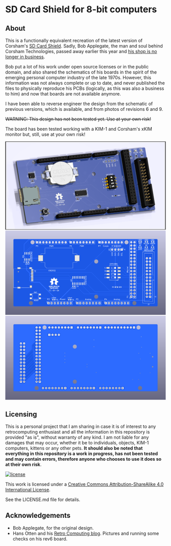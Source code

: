 # SD Card Shield for 8-bit computers

## About

This is a functionally equivalent recreation of the latest version of Corsham's [SD Card Shield](https://www.corshamtech.com/new-version-of-sd-card-shield/). Sadly, Bob Applegate, the man and soul behind Corsham Technologies, passed away earlier this year and [his shop is no longer in business](https://www.corshamtech.com/bad-news-and-the-future/).

Bob put a lot of his work under open source licenses or in the public domain, and also shared the schematics of his boards in the spirit of the emerging personal computer industry of the late 1970s. However, this information was not always complete or up to date, and never published the files to physically reproduce his PCBs (logically, as this was also a business to him) and now that boards are not available anymore.  

I have been able to reverse engineer the design from the schematic of previous versions, which is available, and from photos of revisions 6 and 9.

~~WARNING: This design has not been tested yet. Use at your own risk!~~

The board has been tested working with a KIM-1 and Corsham's xKIM monitor but, still, use at your own risk!

![components](https://github.com/eduardocasino/sd-card-shield/blob/main/images/sd-card-shield.png?raw=true)
![front](https://github.com/eduardocasino/sd-card-shield/blob/main/images/sd-card-shield-front.png?raw=true)
![back](https://github.com/eduardocasino/sd-card-shield/blob/main/images/sd-card-shield-back.png?raw=true)


## Licensing

This is a personal project that I am sharing in case it is of interest to any retrocomputing enthusiast and all the information in this repository is provided "as is", without warranty of any kind. I am not liable for any damages that may occur, whether it be to individuals, objects, KIM-1 computers, kittens or any other pets. **It should also be noted that everything in this repository is a work in progress, has not been tested and may contain errors, therefore anyone who chooses to use it does so at their own risk**.

[![license](https://i.creativecommons.org/l/by-sa/4.0/88x31.png)](http://creativecommons.org/licenses/by-sa/4.0/)

This work is licensed under a [Creative Commons Attribution-ShareAlike 4.0 International License](http://creativecommons.org/licenses/by-sa/4.0/).

See the LICENSE.md file for details.

## Acknowledgements

* Bob Applegate, for the original design. 
* Hans Otten and his [Retro Computing blog](http://retro.hansotten.nl/). Pictures and running some checks on his rev6 board.
